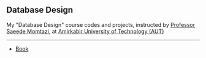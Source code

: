 ## Database Design

My "Database Design" course codes and projects, instructed by <a href="https://aut.ac.ir/cv/2345/Saeede%20Momtazi" target="_blank">Professor Saeede Momtazi</a>, at <a href="https://aut.ac.ir/en/" target="_blank">Amirkabir University of Technology (AUT)</a> <hr>

- <a href="https://www.db-book.com/db6/index.html" target="_blank">Book</a>
